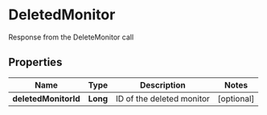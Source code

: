 

# DeletedMonitor

Response from the DeleteMonitor call
## Properties

Name | Type | Description | Notes
------------ | ------------- | ------------- | -------------
**deletedMonitorId** | **Long** | ID of the deleted monitor |  [optional]



